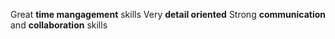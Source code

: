 Great **time mangagement** skills 
Very **detail oriented**
Strong **communication** and **collaboration** skills 
